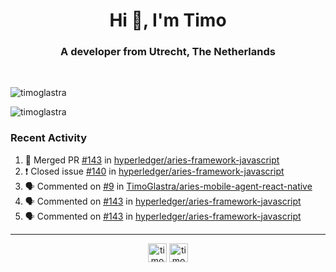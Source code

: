 <h1 align="center">Hi 👋, I'm Timo</h1>
<h3 align="center">A developer from Utrecht, The Netherlands</h3>
<br/>
<!-- https://github.com/rahuldkjain/github-profile-readme-generator --!>

<p align="left"><img src="https://github-readme-stats.vercel.app/api?username=timoglastra&show_icons=true&count_private=true&" alt="timoglastra" /></p>

<!--
Github language stats
<p align="left"><img src="https://github-readme-stats.vercel.app/api/top-langs/?username=timoglastra&layout=compact" alt="timoglastra" /><p>
-->

<!-- Codestats language stats -->
<p align="left"><img src="https://codestats-readme.vercel.app/api/top-langs/?username=timoglastra&layout=compact&language_count=12" alt="timoglastra" /><p>  
  
<h3>Recent Activity</h3>

<!--START_SECTION:activity-->
1. 🎉 Merged PR [#143](https://github.com/hyperledger/aries-framework-javascript/pull/143) in [hyperledger/aries-framework-javascript](https://github.com/hyperledger/aries-framework-javascript)
2. ❗️ Closed issue [#140](https://github.com/hyperledger/aries-framework-javascript/issues/140) in [hyperledger/aries-framework-javascript](https://github.com/hyperledger/aries-framework-javascript)
3. 🗣 Commented on [#9](https://github.com/TimoGlastra/aries-mobile-agent-react-native/issues/9) in [TimoGlastra/aries-mobile-agent-react-native](https://github.com/TimoGlastra/aries-mobile-agent-react-native)
4. 🗣 Commented on [#143](https://github.com/hyperledger/aries-framework-javascript/issues/143) in [hyperledger/aries-framework-javascript](https://github.com/hyperledger/aries-framework-javascript)
5. 🗣 Commented on [#143](https://github.com/hyperledger/aries-framework-javascript/issues/143) in [hyperledger/aries-framework-javascript](https://github.com/hyperledger/aries-framework-javascript)
<!--END_SECTION:activity-->

---

<p align="center">
<a href="https://twitter.com/timoglastra" target="blank"><img align="center" src="https://cdn.jsdelivr.net/npm/simple-icons@3.0.1/icons/twitter.svg" alt="timoglastra" height="30" width="30" /></a>
<a href="https://linkedin.com/in/timoglastra" target="blank"><img align="center" src="https://cdn.jsdelivr.net/npm/simple-icons@3.0.1/icons/linkedin.svg" alt="timoglastra" height="30" width="30" /></a>
</p>




